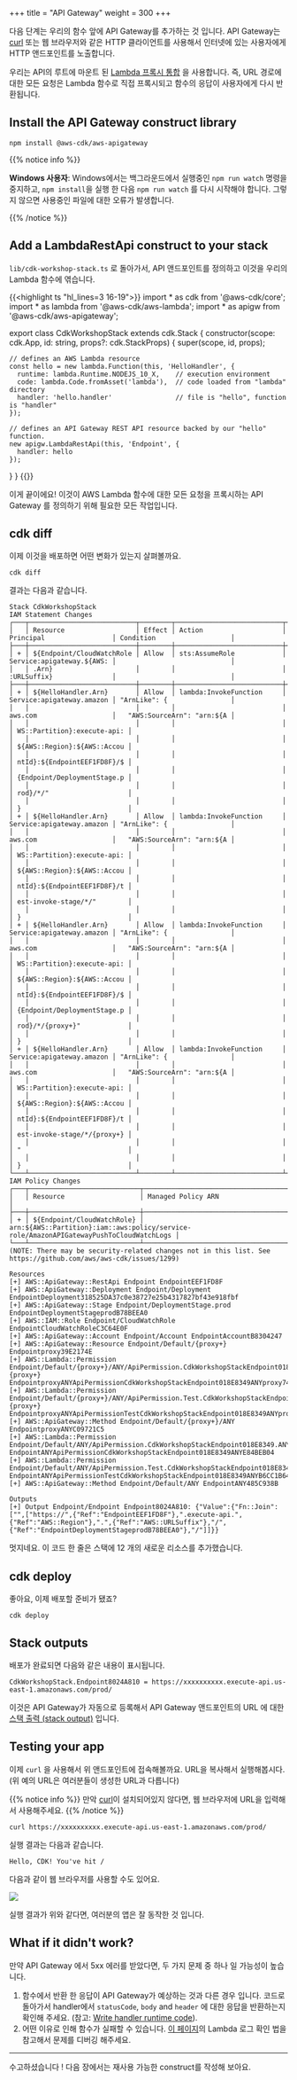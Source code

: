 +++
title = "API Gateway"
weight = 300
+++

다음 단계는 우리의 함수 앞에 API Gateway를 추가하는 것 입니다. API Gateway는 [curl](https://curl.haxx.se/) 또는 웹 브라우저와 같은 HTTP 클라이언트를 사용해서 인터넷에 있는 사용자에게 HTTP 앤드포인트를 노출합니다.

우리는 API의 루트에 마운트 된 [Lambda 프록시 통합](https://docs.aws.amazon.com/apigateway/latest/developerguide/api-gateway-create-api-as-simple-proxy-for-lambda.html) 을 사용합니다. 즉, URL 경로에 대한 모든 요청은 Lambda 함수로 직접 프록시되고 함수의 응답이 사용자에게 다시 반환됩니다.

## Install the API Gateway construct library

```
npm install @aws-cdk/aws-apigateway
```

{{% notice info %}}

**Windows 사용자**: Windows에서는 백그라운드에서 실행중인 `npm run watch` 명령을 중지하고, `npm install`을 실행 한 다음 `npm run watch` 를 다시 시작해야 합니다. 그렇지 않으면 사용중인 파일에 대한 오류가 발생합니다.

{{% /notice %}}

## Add a LambdaRestApi construct to your stack

`lib/cdk-workshop-stack.ts` 로 돌아가서, API 앤드포인트를 정의하고 이것을 우리의 Lambda 함수에 엮습니다.

{{<highlight ts "hl_lines=3 16-19">}}
import * as cdk from '@aws-cdk/core';
import * as lambda from '@aws-cdk/aws-lambda';
import * as apigw from '@aws-cdk/aws-apigateway';

export class CdkWorkshopStack extends cdk.Stack {
  constructor(scope: cdk.App, id: string, props?: cdk.StackProps) {
    super(scope, id, props);

    // defines an AWS Lambda resource
    const hello = new lambda.Function(this, 'HelloHandler', {
      runtime: lambda.Runtime.NODEJS_10_X,    // execution environment
      code: lambda.Code.fromAsset('lambda'),  // code loaded from "lambda" directory
      handler: 'hello.handler'                // file is "hello", function is "handler"
    });
    
    // defines an API Gateway REST API resource backed by our "hello" function.
    new apigw.LambdaRestApi(this, 'Endpoint', {
      handler: hello
    });

  }
}
{{</highlight>}}

이게 끝이에요! 이것이 AWS Lambda 함수에 대한 모든 요청을 프록시하는 API Gateway 를 정의하기 위해 필요한 모든 작업입니다.

## cdk diff

이제 이것을 배포하면 어떤 변화가 있는지 살펴볼까요.

```
cdk diff
```

결과는 다음과 같습니다.

```text
Stack CdkWorkshopStack
IAM Statement Changes
┌───┬───────────────────────────┬────────┬───────────────────────────┬───────────────────────────┬─────────────────────────────┐
│   │ Resource                  │ Effect │ Action                    │ Principal                 │ Condition                   │
├───┼───────────────────────────┼────────┼───────────────────────────┼───────────────────────────┼─────────────────────────────┤
│ + │ ${Endpoint/CloudWatchRole │ Allow  │ sts:AssumeRole            │ Service:apigateway.${AWS: │                             │
│   │ .Arn}                     │        │                           │ :URLSuffix}               │                             │
├───┼───────────────────────────┼────────┼───────────────────────────┼───────────────────────────┼─────────────────────────────┤
│ + │ ${HelloHandler.Arn}       │ Allow  │ lambda:InvokeFunction     │ Service:apigateway.amazon │ "ArnLike": {                │
│   │                           │        │                           │ aws.com                   │   "AWS:SourceArn": "arn:${A │
│   │                           │        │                           │                           │ WS::Partition}:execute-api: │
│   │                           │        │                           │                           │ ${AWS::Region}:${AWS::Accou │
│   │                           │        │                           │                           │ ntId}:${EndpointEEF1FD8F}/$ │
│   │                           │        │                           │                           │ {Endpoint/DeploymentStage.p │
│   │                           │        │                           │                           │ rod}/*/"                    │
│   │                           │        │                           │                           │ }                           │
│ + │ ${HelloHandler.Arn}       │ Allow  │ lambda:InvokeFunction     │ Service:apigateway.amazon │ "ArnLike": {                │
│   │                           │        │                           │ aws.com                   │   "AWS:SourceArn": "arn:${A │
│   │                           │        │                           │                           │ WS::Partition}:execute-api: │
│   │                           │        │                           │                           │ ${AWS::Region}:${AWS::Accou │
│   │                           │        │                           │                           │ ntId}:${EndpointEEF1FD8F}/t │
│   │                           │        │                           │                           │ est-invoke-stage/*/"        │
│   │                           │        │                           │                           │ }                           │
│ + │ ${HelloHandler.Arn}       │ Allow  │ lambda:InvokeFunction     │ Service:apigateway.amazon │ "ArnLike": {                │
│   │                           │        │                           │ aws.com                   │   "AWS:SourceArn": "arn:${A │
│   │                           │        │                           │                           │ WS::Partition}:execute-api: │
│   │                           │        │                           │                           │ ${AWS::Region}:${AWS::Accou │
│   │                           │        │                           │                           │ ntId}:${EndpointEEF1FD8F}/$ │
│   │                           │        │                           │                           │ {Endpoint/DeploymentStage.p │
│   │                           │        │                           │                           │ rod}/*/{proxy+}"            │
│   │                           │        │                           │                           │ }                           │
│ + │ ${HelloHandler.Arn}       │ Allow  │ lambda:InvokeFunction     │ Service:apigateway.amazon │ "ArnLike": {                │
│   │                           │        │                           │ aws.com                   │   "AWS:SourceArn": "arn:${A │
│   │                           │        │                           │                           │ WS::Partition}:execute-api: │
│   │                           │        │                           │                           │ ${AWS::Region}:${AWS::Accou │
│   │                           │        │                           │                           │ ntId}:${EndpointEEF1FD8F}/t │
│   │                           │        │                           │                           │ est-invoke-stage/*/{proxy+} │
│   │                           │        │                           │                           │ "                           │
│   │                           │        │                           │                           │ }                           │
└───┴───────────────────────────┴────────┴───────────────────────────┴───────────────────────────┴─────────────────────────────┘
IAM Policy Changes
┌───┬────────────────────────────┬─────────────────────────────────────────────────────────────────────────────────────────┐
│   │ Resource                   │ Managed Policy ARN                                                                      │
├───┼────────────────────────────┼─────────────────────────────────────────────────────────────────────────────────────────┤
│ + │ ${Endpoint/CloudWatchRole} │ arn:${AWS::Partition}:iam::aws:policy/service-role/AmazonAPIGatewayPushToCloudWatchLogs │
└───┴────────────────────────────┴─────────────────────────────────────────────────────────────────────────────────────────┘
(NOTE: There may be security-related changes not in this list. See https://github.com/aws/aws-cdk/issues/1299)

Resources
[+] AWS::ApiGateway::RestApi Endpoint EndpointEEF1FD8F
[+] AWS::ApiGateway::Deployment Endpoint/Deployment EndpointDeployment318525DA37c0e38727e25b4317827bf43e918fbf
[+] AWS::ApiGateway::Stage Endpoint/DeploymentStage.prod EndpointDeploymentStageprodB78BEEA0
[+] AWS::IAM::Role Endpoint/CloudWatchRole EndpointCloudWatchRoleC3C64E0F
[+] AWS::ApiGateway::Account Endpoint/Account EndpointAccountB8304247
[+] AWS::ApiGateway::Resource Endpoint/Default/{proxy+} Endpointproxy39E2174E
[+] AWS::Lambda::Permission Endpoint/Default/{proxy+}/ANY/ApiPermission.CdkWorkshopStackEndpoint018E8349.ANY..{proxy+} EndpointproxyANYApiPermissionCdkWorkshopStackEndpoint018E8349ANYproxy747DCA52
[+] AWS::Lambda::Permission Endpoint/Default/{proxy+}/ANY/ApiPermission.Test.CdkWorkshopStackEndpoint018E8349.ANY..{proxy+} EndpointproxyANYApiPermissionTestCdkWorkshopStackEndpoint018E8349ANYproxy41939001
[+] AWS::ApiGateway::Method Endpoint/Default/{proxy+}/ANY EndpointproxyANYC09721C5
[+] AWS::Lambda::Permission Endpoint/Default/ANY/ApiPermission.CdkWorkshopStackEndpoint018E8349.ANY.. EndpointANYApiPermissionCdkWorkshopStackEndpoint018E8349ANYE84BEB04
[+] AWS::Lambda::Permission Endpoint/Default/ANY/ApiPermission.Test.CdkWorkshopStackEndpoint018E8349.ANY.. EndpointANYApiPermissionTestCdkWorkshopStackEndpoint018E8349ANYB6CC1B64
[+] AWS::ApiGateway::Method Endpoint/Default/ANY EndpointANY485C938B

Outputs
[+] Output Endpoint/Endpoint Endpoint8024A810: {"Value":{"Fn::Join":["",["https://",{"Ref":"EndpointEEF1FD8F"},".execute-api.",{"Ref":"AWS::Region"},".",{"Ref":"AWS::URLSuffix"},"/",{"Ref":"EndpointDeploymentStageprodB78BEEA0"},"/"]]}}
```

멋지네요. 이 코드 한 줄은 스택에 12 개의 새로운 리소스를 추가했습니다.

## cdk deploy

좋아요, 이제 배포할 준비가 됐죠?

```
cdk deploy
```

## Stack outputs

배포가 완료되면 다음와 같은 내용이 표시됩니다.

```
CdkWorkshopStack.Endpoint8024A810 = https://xxxxxxxxxx.execute-api.us-east-1.amazonaws.com/prod/
```

이것은 API Gateway가 자동으로 등록해서 API Gateway 앤드포인트의 URL 에 대한 [스택 출력 (stack output)](https://docs.aws.amazon.com/AWSCloudFormation/latest/UserGuide/stacks.html) 입니다.

## Testing your app

이제 `curl` 을 사용해서 위 앤드포인트에 접속해볼까요. URL을 복사해서 실행해봅시다. (위 예의 URL은 여러분들이 생성한 URL과 다릅니다)

{{% notice info %}}
만악 [curl](https://curl.haxx.se/)이 설치되어있지 않다면, 웹 브라우저에 URL을 입력해서 사용해주세요.
{{% /notice %}}

```
curl https://xxxxxxxxxx.execute-api.us-east-1.amazonaws.com/prod/
```

실행 결과는 다음과 같습니다.

```
Hello, CDK! You've hit /
```

다음과 같이 웹 브라우저를 사용할 수도 있어요.

![](./browser.png)

실행 결과가 위와 같다면, 여러분의 앱은 잘 동작한 것 입니다.

## What if it didn't work?

만약 API Gateway 에서 5xx 에러를 받았다면, 두 가지 문제 중 하나 일 가능성이 높습니다.

1. 함수에서 반환 한 응답이 API Gateway가 예상하는 것과 다른 경우 입니다. 코드로 돌아가서 handler에서  `statusCode`,
   `body` and `header` 에 대한 응답을 반환하는지 확인해 주세요. (참고: [Write handler runtime
   code](./200-lambda.html)).
2. 어떤 이유로 인해 함수가 실패할 수 있습니다. [이 페이지](../40-hit-counter/500-logs.html)의 Lambda 로그 확인 법을 참고해서 문제를 디버깅 해주세요.

---

수고하셨습니다 ! 다음 장에서는 재사용 가능한 construct를 작성해 보아요.

